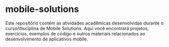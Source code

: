 # mobile-solutions
Este repositório contém as atividades acadêmicas desenvolvidas durante o curso/disciplina de Mobile Solutions. Aqui você encontrará projetos, exercícios, exemplos de código e outros materiais relacionados ao desenvolvimento de aplicativos mobile.
